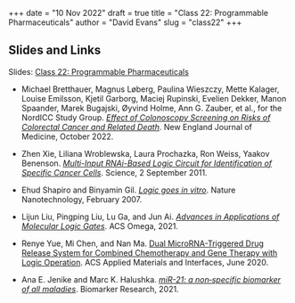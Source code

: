 +++
date = "10 Nov 2022"
draft = true
title = "Class 22: Programmable Pharmaceuticals"
author = "David Evans"
slug = "class22"
+++

## Slides and Links
 
Slides: [Class 22: Programmable
Pharmaceuticals](https://www.dropbox.com/s/ubaoqfgf6whhjh3/csbio-class22.pdf?dl=0)

- Michael Bretthauer, Magnus Løberg, Paulina Wieszczy, Mette Kalager, Louise Emilsson, Kjetil Garborg, Maciej Rupinski, Evelien Dekker, Manon Spaander, Marek Bugajski, Øyvind Holme, Ann G. Zauber, et al., for the NordICC Study Group. [_Effect of Colonoscopy Screening on Risks of Colorectal Cancer and Related Death_](https://www.nejm.org/doi/full/10.1056/NEJMoa2208375). New England Journal of Medicine, October 2022.

- Zhen Xie, Liliana Wroblewska, Laura Prochazka, Ron Weiss, Yaakov Benenson. [_Multi-Input RNAi-Based Logic Circuit for Identification of Specific Cancer Cells_](docs/xie-rna-logic-2011.pdf). Science, 2 September 2011.

- Ehud Shapiro and Binyamin Gil. [_Logic goes in vitro_](https://www.nature.com/articles/nnano.2007.23.pdf). Nature Nanotechnology, February 2007.

- Lijun Liu, Pingping Liu, Lu Ga, and Jun Ai. [_Advances in Applications of Molecular Logic Gates_](https://pubs.acs.org/doi/10.1021/acsomega.1c02912). ACS Omega, 2021.

- Renye Yue, Mi Chen, and Nan Ma. [Dual MicroRNA-Triggered Drug Release System for Combined Chemotherapy and Gene Therapy with Logic Operation](https://pubs.acs.org/doi/10.1021/acsami.0c09494?ref=PDF). ACS Applied Materials and Interfaces, June 2020.

- Ana E. Jenike and Marc K. Halushka. [_miR-21: a non‐specific biomarker of all maladies_](https://biomarkerres.biomedcentral.com/track/pdf/10.1186/s40364-021-00272-1.pdf). Biomarker Research, 2021.